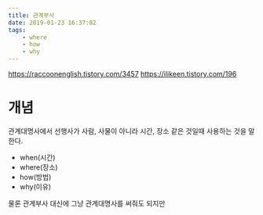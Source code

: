 ```yaml
---
title: 관계부사
date: 2019-01-23 16:37:02
tags:
    - where
    - how
    - why
---
```


https://raccoonenglish.tistory.com/3457
<https://ilikeen.tistory.com/196>  

# 개념
관계대명사에서 선행사가 사람, 사물이 아니라 시간, 장소 같은 것일때 사용하는 것을 말한다.  
- when(시간)
- where(장소)
- how(방법)
- why(이유)

물론 관계부사 대신에 그냥 관계대명사를 써줘도 되지만 

<!-- more -->